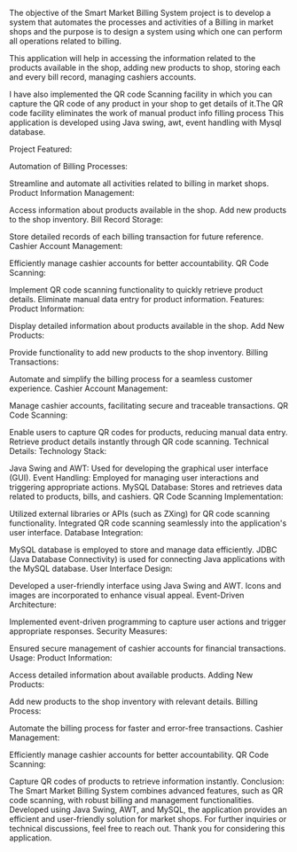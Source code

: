 The objective of the Smart Market Billing System project is to develop a system that automates the processes and activities of a Billing in market shops and the purpose is to design a system using which one can perform all operations related to billing.

This application will help in accessing the information related to the products available in the shop, adding new products to shop, storing each and every bill record, managing cashiers accounts.

I have also implemented the QR code Scanning facility in which you can capture the QR code of any product in your shop to get details of it.The QR code facility eliminates the work of manual product info filling process This application is developed using Java swing, awt, event handling with Mysql database.

Project Featured:

Automation of Billing Processes:

Streamline and automate all activities related to billing in market shops. Product Information Management:

Access information about products available in the shop. Add new products to the shop inventory. Bill Record Storage:

Store detailed records of each billing transaction for future reference. Cashier Account Management:

Efficiently manage cashier accounts for better accountability. QR Code Scanning:

Implement QR code scanning functionality to quickly retrieve product details. Eliminate manual data entry for product information. Features: Product Information:

Display detailed information about products available in the shop. Add New Products:

Provide functionality to add new products to the shop inventory. Billing Transactions:

Automate and simplify the billing process for a seamless customer experience. Cashier Account Management:

Manage cashier accounts, facilitating secure and traceable transactions. QR Code Scanning:

Enable users to capture QR codes for products, reducing manual data entry. Retrieve product details instantly through QR code scanning. Technical Details: Technology Stack:

Java Swing and AWT: Used for developing the graphical user interface (GUI). Event Handling: Employed for managing user interactions and triggering appropriate actions. MySQL Database: Stores and retrieves data related to products, bills, and cashiers. QR Code Scanning Implementation:

Utilized external libraries or APIs (such as ZXing) for QR code scanning functionality. Integrated QR code scanning seamlessly into the application's user interface. Database Integration:

MySQL database is employed to store and manage data efficiently. JDBC (Java Database Connectivity) is used for connecting Java applications with the MySQL database. User Interface Design:

Developed a user-friendly interface using Java Swing and AWT. Icons and images are incorporated to enhance visual appeal. Event-Driven Architecture:

Implemented event-driven programming to capture user actions and trigger appropriate responses. Security Measures:

Ensured secure management of cashier accounts for financial transactions. Usage: Product Information:

Access detailed information about available products. Adding New Products:

Add new products to the shop inventory with relevant details. Billing Process:

Automate the billing process for faster and error-free transactions. Cashier Management:

Efficiently manage cashier accounts for better accountability. QR Code Scanning:

Capture QR codes of products to retrieve information instantly. Conclusion: The Smart Market Billing System combines advanced features, such as QR code scanning, with robust billing and management functionalities. Developed using Java Swing, AWT, and MySQL, the application provides an efficient and user-friendly solution for market shops. For further inquiries or technical discussions, feel free to reach out. Thank you for considering this application.
